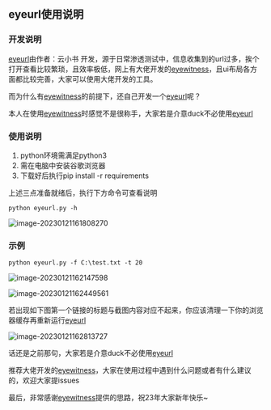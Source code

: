 ## eyeurl使用说明

### 开发说明

[eyeurl](https://github.com/yunxiaoshu/eyeurl)由作者：云小书 开发，源于日常渗透测试中，信息收集到的url过多，挨个打开查看比较繁琐，且效率极低，网上有大佬开发的[eyewitness](https://github.com/FortyNorthSecurity/EyeWitness/)，且ui布局各方面都比较完善，大家可以使用大佬开发的工具。

而为什么有[eyewitness](https://github.com/FortyNorthSecurity/EyeWitness/)的前提下，还自己开发一个[eyeurl](https://github.com/yunxiaoshu/eyeurl)呢？

本人在使用[eyewitness](https://github.com/FortyNorthSecurity/EyeWitness/)时感觉不是很称手，大家若是介意duck不必使用[eyeurl](https://github.com/yunxiaoshu/eyeurl)

### 使用说明

1. python环境需满足python3
2. 需在电脑中安装谷歌浏览器
3. 下载好后执行pip install  -r requirements

上述三点准备就绪后，执行下方命令可查看说明

```shell
python eyeurl.py -h
```

![image-20230121161808270](https://testingcf.jsdelivr.net/gh/yunxiaoshu/images/image-20230121161808270.png)

### 示例

```
python eyeurl.py -f C:\test.txt -t 20
```

![image-20230121162147598](https://testingcf.jsdelivr.net/gh/yunxiaoshu/images/image-20230121162147598.png)

![image-20230121162449561](https://testingcf.jsdelivr.net/gh/yunxiaoshu/images/image-20230121162449561.png)

若出现如下图第一个链接的标题与截图内容对应不起来，你应该清理一下你的浏览器缓存再重新运行[eyeurl](https://github.com/yunxiaoshu/eyeurl)

![image-20230121162813727](https://testingcf.jsdelivr.net/gh/yunxiaoshu/images/image-20230121162813727.png)

话还是之前那句，大家若是介意duck不必使用[eyeurl](https://github.com/yunxiaoshu/eyeurl)

推荐大佬开发的[eyewitness](https://github.com/FortyNorthSecurity/EyeWitness/)，大家在使用过程中遇到什么问题或者有什么建议的，欢迎大家提issues

最后，非常感谢[eyewitness](https://github.com/FortyNorthSecurity/EyeWitness/)提供的思路，祝23年大家新年快乐~